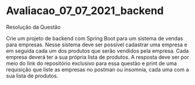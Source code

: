 # Avaliacao_07_07_2021_backend

Resolução da Questão 

Crie um projeto de backend com Spring Boot para um sistema de vendas para empresas. Nesse 
sistema deve ser possível cadastrar uma empresa e em seguida cada um dos produtos que serão 
vendidos pela empresa. Cada empresa deverá ter a sua própria lista de produtos. A resposta 
deve ser por meio do link do repositório exclusivo para essa questão e print de uma requisição 
que liste as empresas no postman ou insomnia, cada uma com a sua lista de produtos.
